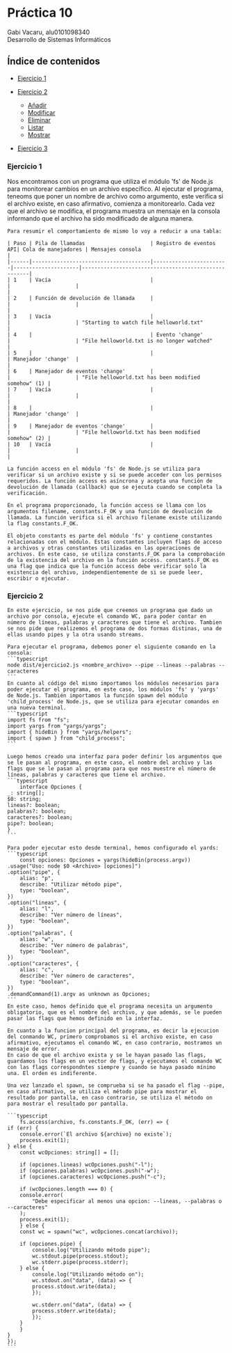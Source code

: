 # Práctica 10 

Gabi Vacaru, alu0101098340
<br>
Desarrollo de Sistemas Informáticos


## Índice de contenidos<a name="id0"></a>
  - [Ejercicio 1](#id1)

  - [Ejercicio 2](#id2)
    - [Añadir](#id2.1)
    - [Modificar](#id2.2)
    - [Eliminar](#id2.3)
    - [Listar](#id2.4)
    - [Mostrar](#id2.5)

  - [Ejercicio 3](#id3)

  ### Ejercicio 1<a name="id1"></a>
  Nos encontramos con un programa que utiliza el módulo 'fs' de Node.js para monitorear cambios en un archivo específico. Al ejecutar el programa, teneoms que poner un nombre de archivo como argumento, este verifica si el archivo existe, en caso afirmativo, comienza a monitorearlo. Cada vez que el archivo se modifica, el programa muestra un mensaje en la consola informando que el archivo ha sido modificado de alguna manera.

    Para resumir el comportamiento de mismo lo voy a reducir a una tabla:

    | Paso | Pila de llamadas                     | Registro de eventos API| Cola de manejadores | Mensajes consola                                    |
    |------|--------------------------------------|------------------------|---------------------|-----------------------------------------------------|
    | 1    | Vacía                                |                        |                     |                                                     |
    | 2    | Función de devolución de llamada     |                        |                     |                                                     |
    | 3    | Vacía                                |                        |                     | "Starting to watch file helloworld.txt"             |
    | 4    |                                      | Evento 'change'        |                     | "File helloworld.txt is no longer watched"          |
    | 5    |                                      |                        | Manejador 'change'  |                                                     |
    | 6    | Manejador de eventos 'change'        |                        |                     | "File helloworld.txt has been modified somehow" (1) |
    | 7    | Vacía                                |                        |                     |                                                     |
    | 8    |                                      |                        | Manejador 'change'  |                                                     |
    | 9    | Manejador de eventos 'change'        |                        |                     | "File helloworld.txt has been modified somehow" (2) |
    | 10   | Vacía                                |                        |                     |                                                     |

    La función access en el módulo 'fs' de Node.js se utiliza para verificar si un archivo existe y si se puede acceder con los permisos requeridos. La función access es asíncrona y acepta una función de devolución de llamada (callback) que se ejecuta cuando se completa la verificación.

    En el programa proporcionado, la función access se llama con los argumentos filename, constants.F_OK y una función de devolución de llamada. La función verifica si el archivo filename existe utilizando la flag constants.F_OK.

    El objeto constants es parte del módulo 'fs' y contiene constantes relacionadas con el módulo. Estas constantes incluyen flags de acceso a archivos y otras constantes utilizadas en las operaciones de archivos. En este caso, se utiliza constants.F_OK para la comprobación de la existencia del archivo en la función access. constants.F_OK es una flag que indica que la función access debe verificar solo la existencia del archivo, independientemente de si se puede leer, escribir o ejecutar.

### Ejercicio 2<a name="id2"></a>

    En este ejercicio, se nos pide que creemos un programa que dado un archivo por consola, ejecute el comando WC, para poder contar en número de líneas, palabras y caracteres que tiene el archivo. Tambien se nos pide que realizemos el programa de dos formas distinas, una de ellas usando pipes y la otra usando streams.

    Para ejecutar el programa, debemos poner el siguiente comando en la consola:
    ```typescript
    node dist/ejercicio2.js <nombre_archivo> --pipe --lineas --palabras --caracteres
    ```
    En cuanto al código del mismo importamos los módulos necesarios para poder ejecutar el programa, en este caso, los módulos 'fs' y 'yargs' de Node.js. También importamos la función spawn del módulo 'child_process' de Node.js, que se utiliza para ejecutar comandos en una nueva terminal.
    ```typescript
    import fs from "fs";
    import yargs from "yargs/yargs";
    import { hideBin } from "yargs/helpers";
    import { spawn } from "child_process";
    ```

    Luego hemos creado una interfaz para poder definir los argumentos que se le pasan al programa, en este caso, el nombre del archivo y las flags que se le pasan al programa para que nos muestre el número de líneas, palabras y caracteres que tiene el archivo.
    ```typescript
        interface Opciones {
    _: string[];
    $0: string;
    lineas?: boolean;
    palabras?: boolean;
    caracteres?: boolean;
    pipe?: boolean;
    }
    ```

    Para poder ejecutar esto desde terminal, hemos configurado el yards:
    ```typescript
        const opciones: Opciones = yargs(hideBin(process.argv))
    .usage("Uso: node $0 <Archivo> [opciones]")
    .option("pipe", {
        alias: "p",
        describe: "Utilizar método pipe",
        type: "boolean",
    })
    .option("lineas", {
        alias: "l",
        describe: "Ver número de líneas",
        type: "boolean",
    })
    .option("palabras", {
        alias: "w",
        describe: "Ver número de palabras",
        type: "boolean",
    })
    .option("caracteres", {
        alias: "c",
        describe: "Ver número de caracteres",
        type: "boolean",
    })
    .demandCommand(1).argv as unknown as Opciones;
    ```
    En este caso, hemos definido que el programa necesita un argumento obligatorio, que es el nombre del archivo, y que además, se le pueden pasar las flags que hemos definido en la interfaz.

    En cuanto a la funcion principal del programa, es decir la ejecucion del conmando WC, primero comprobamos si el archivo existe, en caso afirmativo, ejecutamos el comando WC, en caso contrario, mostramos un mensaje de error.
    En caso de que el archivo exista y se le hayan pasado las flags, guardamos los flags en un vector de flags, y ejecutamos el comando WC con las flags correspondntes siempre y cuando se haya pasado mínimo una. El orden es indiferente.

    Una vez lanzado el spawn, se comprueba si se ha pasado el flag --pipe, en caso afirmativo, se utiliza el método pipe para mostrar el resultado por pantalla, en caso contrario, se utiliza el método on para mostrar el resultado por pantalla.

    ```typescript
        fs.access(archivo, fs.constants.F_OK, (err) => {
    if (err) {
        console.error(`El archivo ${archivo} no existe`);
        process.exit(1);
    } else {
        const wcOpciones: string[] = [];

        if (opciones.lineas) wcOpciones.push("-l");
        if (opciones.palabras) wcOpciones.push("-w");
        if (opciones.caracteres) wcOpciones.push("-c");

        if (wcOpciones.length === 0) {
        console.error(
            "Debe especificar al menos una opcion: --lineas, --palabras o --caracteres"
        );
        process.exit(1);
        } else {
        const wc = spawn("wc", wcOpciones.concat(archivo));

        if (opciones.pipe) {
            console.log("Utilizando método pipe");
            wc.stdout.pipe(process.stdout);
            wc.stderr.pipe(process.stderr);
        } else {
            console.log("Utilizando método on");
            wc.stdout.on("data", (data) => {
            process.stdout.write(data);
            });

            wc.stderr.on("data", (data) => {
            process.stderr.write(data);
            });
        }
        }
    }
    });
    ```



